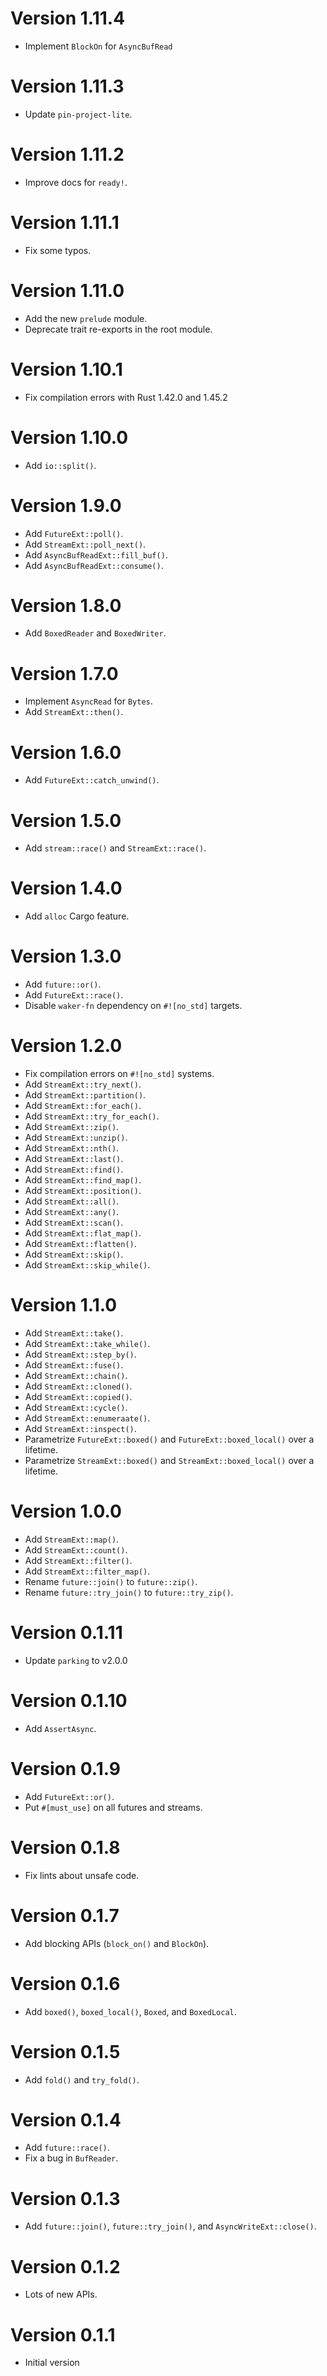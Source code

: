 # Version 1.11.4

- Implement `BlockOn` for `AsyncBufRead`

# Version 1.11.3

- Update `pin-project-lite`.

# Version 1.11.2

- Improve docs for `ready!`.

# Version 1.11.1

- Fix some typos.

# Version 1.11.0

- Add the new `prelude` module.
- Deprecate trait re-exports in the root module.

# Version 1.10.1

- Fix compilation errors with Rust 1.42.0 and 1.45.2

# Version 1.10.0

- Add `io::split()`.

# Version 1.9.0

- Add `FutureExt::poll()`.
- Add `StreamExt::poll_next()`.
- Add `AsyncBufReadExt::fill_buf()`.
- Add `AsyncBufReadExt::consume()`.

# Version 1.8.0

- Add `BoxedReader` and `BoxedWriter`.

# Version 1.7.0

- Implement `AsyncRead` for `Bytes`.
- Add `StreamExt::then()`.

# Version 1.6.0

- Add `FutureExt::catch_unwind()`.

# Version 1.5.0

- Add `stream::race()` and `StreamExt::race()`.

# Version 1.4.0

- Add `alloc` Cargo feature.

# Version 1.3.0

- Add `future::or()`.
- Add `FutureExt::race()`.
- Disable `waker-fn` dependency on `#![no_std]` targets.

# Version 1.2.0

- Fix compilation errors on `#![no_std]` systems.
- Add `StreamExt::try_next()`.
- Add `StreamExt::partition()`.
- Add `StreamExt::for_each()`.
- Add `StreamExt::try_for_each()`.
- Add `StreamExt::zip()`.
- Add `StreamExt::unzip()`.
- Add `StreamExt::nth()`.
- Add `StreamExt::last()`.
- Add `StreamExt::find()`.
- Add `StreamExt::find_map()`.
- Add `StreamExt::position()`.
- Add `StreamExt::all()`.
- Add `StreamExt::any()`.
- Add `StreamExt::scan()`.
- Add `StreamExt::flat_map()`.
- Add `StreamExt::flatten()`.
- Add `StreamExt::skip()`.
- Add `StreamExt::skip_while()`.

# Version 1.1.0

- Add `StreamExt::take()`.
- Add `StreamExt::take_while()`.
- Add `StreamExt::step_by()`.
- Add `StreamExt::fuse()`.
- Add `StreamExt::chain()`.
- Add `StreamExt::cloned()`.
- Add `StreamExt::copied()`.
- Add `StreamExt::cycle()`.
- Add `StreamExt::enumeraate()`.
- Add `StreamExt::inspect()`.
- Parametrize `FutureExt::boxed()` and `FutureExt::boxed_local()` over a lifetime.
- Parametrize `StreamExt::boxed()` and `StreamExt::boxed_local()` over a lifetime.

# Version 1.0.0

- Add `StreamExt::map()`.
- Add `StreamExt::count()`.
- Add `StreamExt::filter()`.
- Add `StreamExt::filter_map()`.
- Rename `future::join()` to `future::zip()`.
- Rename `future::try_join()` to `future::try_zip()`.

# Version 0.1.11

- Update `parking` to v2.0.0

# Version 0.1.10

- Add `AssertAsync`.

# Version 0.1.9

- Add `FutureExt::or()`.
- Put `#[must_use]` on all futures and streams.

# Version 0.1.8

- Fix lints about unsafe code.

# Version 0.1.7

- Add blocking APIs (`block_on()` and `BlockOn`).

# Version 0.1.6

- Add `boxed()`, `boxed_local()`, `Boxed`, and `BoxedLocal`.

# Version 0.1.5

- Add `fold()` and `try_fold()`.

# Version 0.1.4

- Add `future::race()`.
- Fix a bug in `BufReader`.

# Version 0.1.3

- Add `future::join()`, `future::try_join()`, and `AsyncWriteExt::close()`.

# Version 0.1.2

- Lots of new APIs.

# Version 0.1.1

- Initial version
